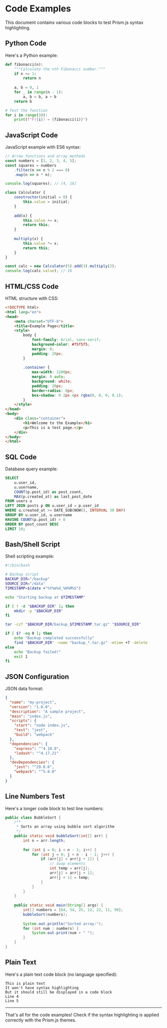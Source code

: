 # Code Examples

This document contains various code blocks to test Prism.js syntax highlighting.

## Python Code

Here's a Python example:

```python
def fibonacci(n):
    """Calculate the nth Fibonacci number."""
    if n <= 1:
        return n
    
    a, b = 0, 1
    for _ in range(n - 1):
        a, b = b, a + b
    return b

# Test the function
for i in range(10):
    print(f"F({i}) = {fibonacci(i)}")
```

## JavaScript Code

JavaScript example with ES6 syntax:

```javascript
// Arrow functions and array methods
const numbers = [1, 2, 3, 4, 5];
const squares = numbers
    .filter(n => n % 2 === 0)
    .map(n => n * n);

console.log(squares); // [4, 16]

class Calculator {
    constructor(initial = 0) {
        this.value = initial;
    }
    
    add(x) {
        this.value += x;
        return this;
    }
    
    multiply(x) {
        this.value *= x;
        return this;
    }
}

const calc = new Calculator(5).add(3).multiply(2);
console.log(calc.value); // 16
```

## HTML/CSS Code

HTML structure with CSS:

```html
<!DOCTYPE html>
<html lang="en">
<head>
    <meta charset="UTF-8">
    <title>Example Page</title>
    <style>
        body {
            font-family: Arial, sans-serif;
            background-color: #f5f5f5;
            margin: 0;
            padding: 20px;
        }
        
        .container {
            max-width: 1200px;
            margin: 0 auto;
            background: white;
            padding: 20px;
            border-radius: 8px;
            box-shadow: 0 2px 4px rgba(0, 0, 0, 0.1);
        }
    </style>
</head>
<body>
    <div class="container">
        <h1>Welcome to the Example</h1>
        <p>This is a test page.</p>
    </div>
</body>
</html>
```

## SQL Code

Database query example:

```sql
SELECT 
    u.user_id,
    u.username,
    COUNT(p.post_id) as post_count,
    MAX(p.created_at) as last_post_date
FROM users u
LEFT JOIN posts p ON u.user_id = p.user_id
WHERE u.created_at >= DATE_SUB(NOW(), INTERVAL 30 DAY)
GROUP BY u.user_id, u.username
HAVING COUNT(p.post_id) > 0
ORDER BY post_count DESC
LIMIT 10;
```

## Bash/Shell Script

Shell scripting example:

```bash
#!/bin/bash

# Backup script
BACKUP_DIR="/backup"
SOURCE_DIR="/data"
TIMESTAMP=$(date +"%Y%m%d_%H%M%S")

echo "Starting backup at $TIMESTAMP"

if [ ! -d "$BACKUP_DIR" ]; then
    mkdir -p "$BACKUP_DIR"
fi

tar -czf "$BACKUP_DIR/backup_$TIMESTAMP.tar.gz" "$SOURCE_DIR"

if [ $? -eq 0 ]; then
    echo "Backup completed successfully"
    find "$BACKUP_DIR" -name "backup_*.tar.gz" -mtime +7 -delete
else
    echo "Backup failed!"
    exit 1
fi
```

## JSON Configuration

JSON data format:

```json
{
  "name": "my-project",
  "version": "1.0.0",
  "description": "A sample project",
  "main": "index.js",
  "scripts": {
    "start": "node index.js",
    "test": "jest",
    "build": "webpack"
  },
  "dependencies": {
    "express": "^4.18.0",
    "lodash": "^4.17.21"
  },
  "devDependencies": {
    "jest": "^29.0.0",
    "webpack": "^5.0.0"
  }
}
```

## Line Numbers Test

Here's a longer code block to test line numbers:

```java
public class BubbleSort {
    /**
     * Sorts an array using bubble sort algorithm
     */
    public static void bubbleSort(int[] arr) {
        int n = arr.length;
        
        for (int i = 0; i < n - 1; i++) {
            for (int j = 0; j < n - i - 1; j++) {
                if (arr[j] > arr[j + 1]) {
                    // Swap elements
                    int temp = arr[j];
                    arr[j] = arr[j + 1];
                    arr[j + 1] = temp;
                }
            }
        }
    }
    
    public static void main(String[] args) {
        int[] numbers = {64, 34, 25, 12, 22, 11, 90};
        bubbleSort(numbers);
        
        System.out.println("Sorted array:");
        for (int num : numbers) {
            System.out.print(num + " ");
        }
    }
}
```

## Plain Text

Here's a plain text code block (no language specified):

```
This is plain text
It won't have syntax highlighting
But it should still be displayed in a code block
Line 4
Line 5
```

---

That's all for the code examples! Check if the syntax highlighting is applied correctly with the Prism.js themes.

